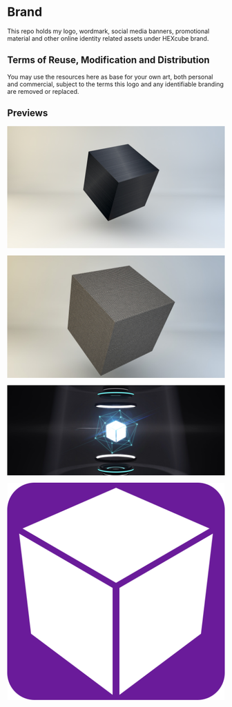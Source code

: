 # Brand
This repo holds my logo, wordmark, social media banners, promotional material and other online identity related assets under HEXcube brand.

## Terms of Reuse, Modification and Distribution
You may use the resources here as base for your own art, both personal and commercial, subject to the terms this logo and any identifiable branding are removed or replaced.

## Previews
![Brushed Metal Cube](Banners/Brushed%20Metal%20Cube.jpg)

![Metal Weave Cube](Banners/Metal%20Weave%20Cube.jpg)

![HEXcube Lab](Banners/HEXcube%20Lab.jpg)

![HEXcube Logo Material](Logo/HEXcube%20Logo%20Material.png)
